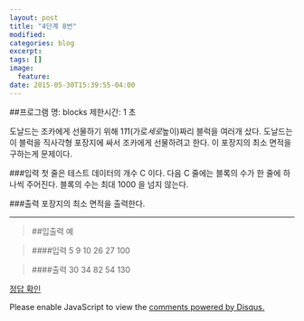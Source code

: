 ```yaml
---
layout: post
title: "4단계 8번"
modified:
categories: blog
excerpt:
tags: []
image:
  feature:
date: 2015-05-30T15:39:55-04:00
---
```


##프로그램 명: blocks 
제한시간: 1 초

도날드는 조카에게 선물하기 위해 1*1*1(가로*세로*높이)짜리 블럭을 여러개 샀다. 
도날드는 이 블럭을 직사각형 포장지에 싸서 조카에게 선물하려고 한다. 이 포장지의 최소 면적을 구하는게 문제이다. 

###입력
첫 줄은 테스트 데이터의 개수 C 이다. 다음 C 줄에는 블록의 수가 한 줄에 하나씩 주어진다. 블록의 수는 최대 1000 을 넘지 않는다. 

###출력
포장지의 최소 면적을 출력한다. 

-------
> ##입출력 예

> ####입력
5
9
10
26
27
100



> ####출력
30
34
82
54
130

[정답 확인]

[정답 확인]:  http://183.106.113.109/judgeonline/showmessage.php?pname=blocks

<div id="disqus_thread"></div>
<script type="text/javascript">
    /* * * CONFIGURATION VARIABLES * * */
    var disqus_shortname = 'junyoung0225';
    
    /* * * DON'T EDIT BELOW THIS LINE * * */
    (function() {
        var dsq = document.createElement('script'); dsq.type = 'text/javascript'; dsq.async = true;
        dsq.src = '//' + disqus_shortname + '.disqus.com/embed.js';
        (document.getElementsByTagName('head')[0] || document.getElementsByTagName('body')[0]).appendChild(dsq);
    })();
</script>
<noscript>Please enable JavaScript to view the <a href="https://disqus.com/?ref_noscript" rel="nofollow">comments powered by Disqus.</a></noscript>

